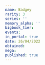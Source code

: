```yaml
---
name: Badgey
rarity: 3
series: ''
memory_alpha: ''
bigbook_tier:
events:
in_portal: true
date: 26/04/2022
obtained:
mega:
published: true
---
```

